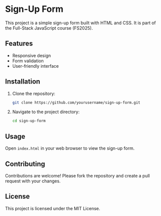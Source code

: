 # Sign-Up Form

This project is a simple sign-up form built with HTML and CSS. It is part of the Full-Stack JavaScript course (FS2025).

## Features

-   Responsive design
-   Form validation
-   User-friendly interface

## Installation

1. Clone the repository:
    ```bash
    git clone https://github.com/yourusername/sign-up-form.git
    ```
2. Navigate to the project directory:
    ```bash
    cd sign-up-form
    ```

## Usage

Open `index.html` in your web browser to view the sign-up form.

## Contributing

Contributions are welcome! Please fork the repository and create a pull request with your changes.

## License

This project is licensed under the MIT License.
